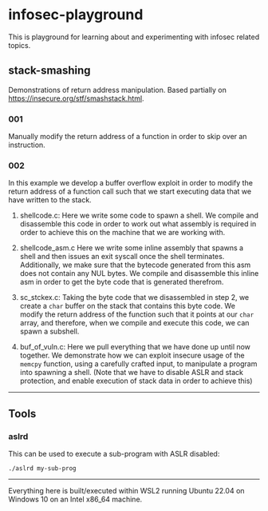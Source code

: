 # infosec-playground

This is playground for learning about and experimenting with infosec related topics.

## stack-smashing

Demonstrations of return address manipulation.
Based partially on https://insecure.org/stf/smashstack.html.

### 001

Manually modify the return address of a function in order to skip over an instruction.

### 002

In this example we develop a buffer overflow exploit in order to modify the
return address of a function call such that we start executing data that we
have written to the stack.

1. shellcode.c:
Here we write some code to spawn a shell. We compile and disassemble this code
in order to work out what assembly is required in order to achieve this on the
machine that we are working with.

2. shellcode\_asm.c
Here we write some inline assembly that spawns a shell and then issues an exit
syscall once the shell terminates. Additionally, we make sure that the bytecode
generated from this asm does not contain any NUL bytes.
We compile and disassemble this inline asm in order to get the byte code that is
generated therefrom.

3. sc\_stckex.c:
Taking the byte code that we disassembled in step 2, we create a `char` buffer
on the stack that contains this byte code. We modify the return address of the
function such that it points at our `char` array, and therefore, when we compile
and execute this code, we can spawn a subshell.

4. buf\_of\_vuln.c:
Here we pull everything that we have done up until now together.
We demonstrate how we can exploit insecure usage of the `memcpy` function, using
a carefully crafted input, to manipulate a program into spawning a shell.
(Note that we have to disable ASLR and stack protection, and enable execution of
stack data in order to achieve this)

-------------------------------------------------------------------------------

## Tools

### aslrd
This can be used to execute a sub-program with ASLR disabled:
```
./aslrd my-sub-prog
```

-------------------------------------------------------------------------------

Everything here is built/executed within WSL2 running Ubuntu 22.04 on Windows 10
on an Intel x86\_64 machine.
